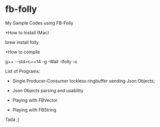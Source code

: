 # fb-folly
My Sample Codes using FB-Folly

*How to Install (Mac)

brew install folly

*How to compile

g++ --std=c++14 -g -Wall -lfolly <filename> -o <binName> 

List of Programs:

* Single Producer-Consumer lockless ringbuffer sending Json Objects;

* Json Objects parsing and usability

* Playing with FBVector

* Playing with FBString

Tada ;)

